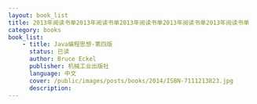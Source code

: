 ```yaml
---
layout: book_list
title: 2013年阅读书单2013年阅读书单2013年阅读书单2013年阅读书单2013年阅读书单
category: books
book_list: 
    - title: Java编程思想-第四版
      status: 已读
      author: Bruce Eckel
      publisher: 机械工业出版社
      language: 中文
      cover: /public/images/posts/books/2014/ISBN-7111213823.jpg
      description: 
---
```


